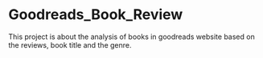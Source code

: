 # Goodreads_Book_Review
This project is about the analysis of books in goodreads website based on the reviews, book title and the genre.
